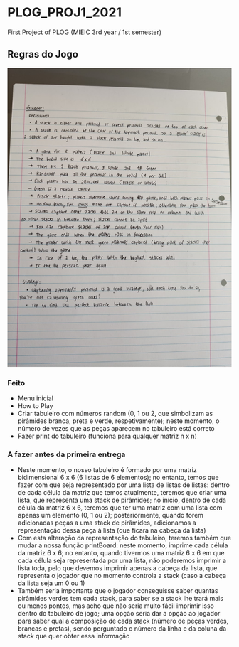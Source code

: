 # PLOG_PROJ1_2021

First Project of PLOG (MIEIC 3rd year / 1st semester)

## Regras do Jogo

![Rules](https://github.com/TiagooGomess/PLOG_PROJ1_2021/blob/main/rules.jpg)

### Feito

* Menu inicial
* How to Play
* Criar tabuleiro com números random (0, 1 ou 2, que simbolizam as pirâmides branca, preta e verde, respetivamente); neste momento, o número de vezes que as peças aparecem no tabuleiro está correto
* Fazer print do tabuleiro (funciona para qualquer matriz n x n)

### A fazer antes da primeira entrega

* Neste momento, o nosso tabuleiro é formado por uma matriz bidimensional 6 x 6 (6 listas de 6 elementos); no entanto, temos que fazer com que seja representado por uma lista de listas de listas: dentro de cada célula da matriz que temos atualmente, teremos que criar uma lista, que representa uma stack de pirâmides; no início, dentro de cada célula da matriz 6 x 6, teremos que ter uma matriz com uma lista com apenas um elemento (0, 1 ou 2); posteriormente, quando forem adicionadas peças a uma stack de pirâmides, adicionamos a representação dessa peça à lista (que ficará na cabeça da lista)
* Com esta alteração da representação do tabuleiro, teremos também que mudar a nossa função printBoard: neste momento, imprime cada célula da matriz 6 x 6; no entanto, quando tivermos uma matriz 6 x 6 em que cada célula seja representada por uma lista, não poderemos imprimir a lista toda, pelo que devemos imprimir apenas a cabeça da lista, que representa o jogador que no momento controla a stack (caso a cabeça da lista seja um 0 ou 1)
* Também seria importante que o jogador conseguisse saber quantas pirâmides verdes tem cada stack, para saber se a stack lhe trará mais ou menos pontos, mas acho que não seria muito fácil imprimir isso dentro do tabuleiro de jogo; uma opção seria dar a opção ao jogador para saber qual a composição de cada stack (número de peças verdes, brancas e pretas), sendo perguntado o número da linha e da coluna da stack que quer obter essa informação
